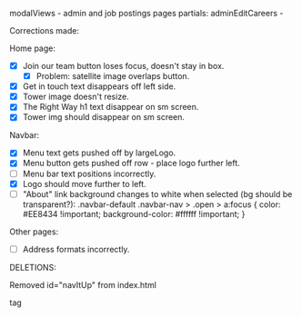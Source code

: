 modalViews - admin and job postings pages
partials:
    adminEditCareers - 

Corrections made:

Home page:
- [x] Join our team button loses focus, doesn't stay in box.
   - [x] Problem: satellite image overlaps button.
- [x] Get in touch text disappears off left side.
- [x] Tower image doesn't resize.
- [x] The Right Way h1 text disappear on sm screen.
- [x] Tower img should disappear on sm screen.

Navbar:
- [x] Menu text gets pushed off by largeLogo.
- [x] Menu button gets pushed off row - place logo further left.
- [ ] Menu bar text positions incorrectly.
- [x] Logo should move further to left.
- [ ] "About" link background changes to white when selected (bg should be transparent?):
    .navbar-default .navbar-nav > .open > a:focus {
        color: #EE8434 !important;
        background-color: #ffffff !important; }

Other pages:
- [ ] Address formats incorrectly.


DELETIONS:

Removed id="navItUp" from index.html <nav> tag
